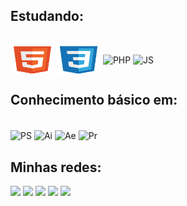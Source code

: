 ## Estudando:

<div style="display: inline_block"><br>
  <img align="center" alt="HTML" height="45" width="70" src="https://raw.githubusercontent.com/devicons/devicon/master/icons/html5/html5-original.svg">
  <img align="center" alt="CSS" height="45" width="70" src="https://raw.githubusercontent.com/devicons/devicon/master/icons/css3/css3-original.svg">
  <img align="center" alt="PHP" height="45" width="75" src="https://img.shields.io/badge/PHP-777BB4?style=for-the-badge&logo=php&logoColor=white">
  <img align="center" alt="JS" height="45" width="75" src="https://img.shields.io/badge/JavaScript-F7DF1E?style=for-the-badge&logo=javascript&logoColor=black">
  
</div>
  
  
  
  ## Conhecimento básico em:

<div style="display: inline_block"><br>
  <img align="center" alt="PS" height="35" width="75" src="https://aleen42.github.io/badges/src/photoshop.svg">
  <img align="center" alt="Ai" height="35" width="75" src="https://aleen42.github.io/badges/src/illustrator.svg">
  <img align="center" alt="Ae" height="35" width="75" src="https://aleen42.github.io/badges/src/after_effects.svg">
  <img align="center" alt="Pr" height="35" width="75" src="https://aleen42.github.io/badges/src/premiere.svg">
  
</div>
  
  
  
  ## Minhas redes:
 
<div> 
  <a href="https://www.youtube.com/channel/UC_-uuuZbY0AAt9CViNzvc-Q" target="_blank"><img src="https://img.shields.io/badge/YouTube-FF0000?style=for-the-badge&logo=youtube&logoColor=white" target="_blank"></a>
  <a href="https://www.instagram.com/mateussleme/" target="_blank"><img src="https://img.shields.io/badge/-Instagram-%23E4405F?style=for-the-badge&logo=instagram&logoColor=white" target="_blank"></a>
  <a href = "mailto:rompatomateus@gmail.com"><img src="https://img.shields.io/badge/-Gmail-%23333?style=for-the-badge&logo=gmail&logoColor=white" target="_blank"></a>
  <a href="https://www.linkedin.com/in/mateus-leme-rompato-28505b11a/" target="_blank"><img src="https://img.shields.io/badge/-LinkedIn-%230077B5?style=for-the-badge&logo=linkedin&logoColor=white" target="_blank"></a> 
  <a href="https://steamcommunity.com/id/mc_nuggets/" target="_blank"><img src="https://img.shields.io/badge/Counter_Strike-000000?style=for-the-badge&logo=counter-strike&logoColor=white" target="_blank"></a> 
 
 
</div>
